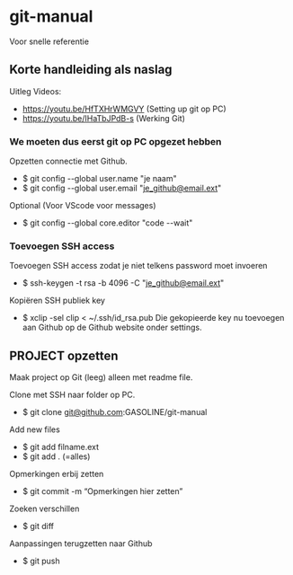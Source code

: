 # git-manual
Voor snelle referentie

## Korte handleiding als naslag
Uitleg Videos:
* https://youtu.be/HfTXHrWMGVY (Setting up git op PC)
* https://youtu.be/IHaTbJPdB-s (Werking Git)

### We moeten dus eerst git op PC opgezet hebben
Opzetten connectie met Github.
* $ git config --global user.name "je naam"
* $ git config --global user.email "je_github@email.ext"

Optional (Voor VScode voor messages)
* $ git config --global core.editor "code --wait"

### Toevoegen SSH access
Toevoegen SSH access zodat je niet telkens password moet invoeren
* $ ssh-keygen -t rsa -b 4096 -C "je_github@email.ext"

Kopiëren SSH publiek key
* $ xclip -sel clip < ~/.ssh/id_rsa.pub
Die gekopieerde key nu toevoegen aan Github op de Github website onder settings.


## PROJECT opzetten
    
Maak project op Git (leeg) alleen met readme file.

Clone met SSH naar folder op PC.
* $ git clone git@github.com:GASOLINE/git-manual
    
Add new files
* $ git add filname.ext
* $ git add . (=alles)

Opmerkingen erbij zetten
* $ git commit -m “Opmerkingen hier zetten”
    
Zoeken verschillen
* $ git diff
    
Aanpassingen terugzetten naar Github
* $ git push 